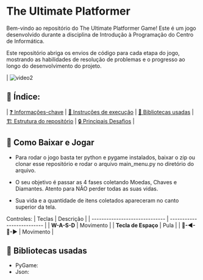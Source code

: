 # The Ultimate Platformer

Bem-vindo ao repositório do The Ultimate Platformer Game! Este é um jogo desenvolvido durante a disciplina de Introdução à Programação do Centro de Informática.

Este repositório abriga os envios de código para cada etapa do jogo, mostrando as habilidades de resolução de problemas e o progresso ao longo do desenvolvimento do projeto.

| ![video2](https://github.com/joseivann/jogo/assets/84510651/f25b0bfd-8eb3-467d-a4eb-6ca39b0a111d)

## 📖 Índice:

| [❓ Informações-chave](#The-Ultimate-Platformer)
| [🏃 Instruções de execução](#-Como-Baixar-e-Jogar)
| [📖 Bibliotecas usadas](#-Bibliotecas-usadas)
| [🏗️ Estrutura do repositório](#🏗️-Estrutura-do-repositório)
| [🔒 Principais Desafios](#🔒-Principais-Desafios) |

## 🏃 Como Baixar e Jogar

* Para rodar o jogo basta ter python e pygame instalados, baixar o zip ou clonar esse repositório e rodar o arquivo main_menu.py no diretório do arquivo.

* O seu objetivo é passar as 4 fases coletando Moedas, Chaves e Diamantes. Atento para NÃO perder todas as suas vidas.

* Sua vida e a quantidade de itens coletados apareceram no canto superior da tela.

Controles:
  |            Teclas              |          Descrição           |
  | ------------------------------ | -------------------------- |
  | **W-A-S-D** | Movimento |
  | **Tecla de Espaço** | Pula |
  | **🔼-◀-🔽-▶** | Movimento |

## 📖 Bibliotecas usadas

 * PyGame: 
 * Json: 

